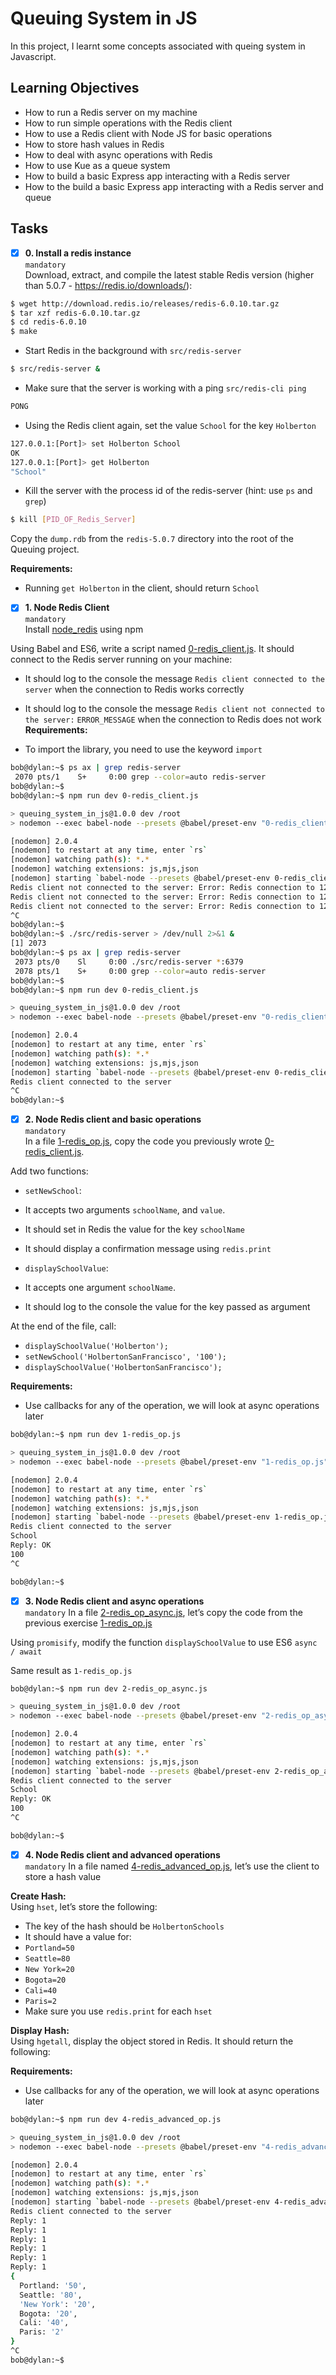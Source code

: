 # Queuing System in JS
In this project, I learnt some concepts associated with queing system in Javascript.

## Learning Objectives
+ How to run a Redis server on my machine
+ How to run simple operations with the Redis client
+ How to use a Redis client with Node JS for basic operations
+ How to store hash values in Redis
+ How to deal with async operations with Redis
+ How to use Kue as a queue system
+ How to build a basic Express app interacting with a Redis server
+ How to the build a basic Express app interacting with a Redis server and queue

## Tasks

+ [x] **0. Install a redis instance**<br/>
`mandatory`<br/>
Download, extract, and compile the latest stable Redis version (higher than 5.0.7 - https://redis.io/downloads/):
```sh
$ wget http://download.redis.io/releases/redis-6.0.10.tar.gz
$ tar xzf redis-6.0.10.tar.gz
$ cd redis-6.0.10
$ make
```
+ Start Redis in the background with `src/redis-server`
```sh
$ src/redis-server &
```
+ Make sure that the server is working with a ping `src/redis-cli ping`
```sh
PONG
```
+ Using the Redis client again, set the value `School` for the key `Holberton`
```sh
127.0.0.1:[Port]> set Holberton School
OK
127.0.0.1:[Port]> get Holberton
"School"
```
+ Kill the server with the process id of the redis-server (hint: use `ps` and `grep`)
```sh
$ kill [PID_OF_Redis_Server]
```
Copy the `dump.rdb` from the `redis-5.0.7` directory into the root of the Queuing project.

**Requirements:**<br/>

+ Running `get Holberton` in the client, should return `School`

+ [x] **1. Node Redis Client**<br/>
`mandatory`<br/>
Install [node_redis](https://github.com/redis/node-redis) using npm

Using Babel and ES6, write a script named [0-redis_client.js](0-redis_client.js). It should connect to the Redis server running on your machine:

+ It should log to the console the message `Redis client connected to the server` when the connection to Redis works correctly
+ It should log to the console the message `Redis client not connected to the server:` `ERROR_MESSAGE` when the connection to Redis does not work
**Requirements:**<br/>

+ To import the library, you need to use the keyword `import`
```sh
bob@dylan:~$ ps ax | grep redis-server
 2070 pts/1    S+     0:00 grep --color=auto redis-server
bob@dylan:~$ 
bob@dylan:~$ npm run dev 0-redis_client.js 

> queuing_system_in_js@1.0.0 dev /root
> nodemon --exec babel-node --presets @babel/preset-env "0-redis_client.js"

[nodemon] 2.0.4
[nodemon] to restart at any time, enter `rs`
[nodemon] watching path(s): *.*
[nodemon] watching extensions: js,mjs,json
[nodemon] starting `babel-node --presets @babel/preset-env 0-redis_client.js`
Redis client not connected to the server: Error: Redis connection to 127.0.0.1:6379 failed - connect ECONNREFUSED 127.0.0.1:6379
Redis client not connected to the server: Error: Redis connection to 127.0.0.1:6379 failed - connect ECONNREFUSED 127.0.0.1:6379
Redis client not connected to the server: Error: Redis connection to 127.0.0.1:6379 failed - connect ECONNREFUSED 127.0.0.1:6379
^C
bob@dylan:~$ 
bob@dylan:~$ ./src/redis-server > /dev/null 2>&1 &
[1] 2073
bob@dylan:~$ ps ax | grep redis-server
 2073 pts/0    Sl     0:00 ./src/redis-server *:6379
 2078 pts/1    S+     0:00 grep --color=auto redis-server
bob@dylan:~$
bob@dylan:~$ npm run dev 0-redis_client.js 

> queuing_system_in_js@1.0.0 dev /root
> nodemon --exec babel-node --presets @babel/preset-env "0-redis_client.js"

[nodemon] 2.0.4
[nodemon] to restart at any time, enter `rs`
[nodemon] watching path(s): *.*
[nodemon] watching extensions: js,mjs,json
[nodemon] starting `babel-node --presets @babel/preset-env 0-redis_client.js`
Redis client connected to the server
^C
bob@dylan:~$
```

+ [x] **2. Node Redis client and basic operations**<br/>
`mandatory`<br/>
In a file [1-redis_op.js](1-redis_op.js), copy the code you previously wrote [0-redis_client.js](0-redis_client.js).<br/>

Add two functions:<br/>

+ `setNewSchool`:<br/>
+ It accepts two arguments `schoolName`, and `value`.<br/>
+ It should set in Redis the value for the key `schoolName`<br/>
+ It should display a confirmation message using `redis.print`<br/>

+ `displaySchoolValue`:
+ It accepts one argument `schoolName`.<br/>
+ It should log to the console the value for the key passed as argument<br/>

At the end of the file, call:

+ `displaySchoolValue('Holberton');`
+ `setNewSchool('HolbertonSanFrancisco', '100');`
+ `displaySchoolValue('HolbertonSanFrancisco');`

**Requirements:**<br/>

+ Use callbacks for any of the operation, we will look at async operations later
```sh
bob@dylan:~$ npm run dev 1-redis_op.js 

> queuing_system_in_js@1.0.0 dev /root
> nodemon --exec babel-node --presets @babel/preset-env "1-redis_op.js"

[nodemon] 2.0.4
[nodemon] to restart at any time, enter `rs`
[nodemon] watching path(s): *.*
[nodemon] watching extensions: js,mjs,json
[nodemon] starting `babel-node --presets @babel/preset-env 1-redis_op.js`
Redis client connected to the server
School
Reply: OK
100
^C

bob@dylan:~$
```

+ [x] **3. Node Redis client and async operations**<br/>
`mandatory`
In a file [2-redis_op_async.js](2-redis_op_async.js), let’s copy the code from the previous exercise [1-redis_op.js](1-redis_op.js)

Using `promisify`, modify the function `displaySchoolValue` to use ES6 `async / await`

Same result as `1-redis_op.js`
```sh
bob@dylan:~$ npm run dev 2-redis_op_async.js

> queuing_system_in_js@1.0.0 dev /root
> nodemon --exec babel-node --presets @babel/preset-env "2-redis_op_async.js"

[nodemon] 2.0.4
[nodemon] to restart at any time, enter `rs`
[nodemon] watching path(s): *.*
[nodemon] watching extensions: js,mjs,json
[nodemon] starting `babel-node --presets @babel/preset-env 2-redis_op_async.js`
Redis client connected to the server
School
Reply: OK
100
^C

bob@dylan:~$
```

+ [x] **4. Node Redis client and advanced operations**<br/>
`mandatory`
In a file named [4-redis_advanced_op.js](4-redis_advanced_op.js), let’s use the client to store a hash value<br/>

**Create Hash:**<br/>
Using `hset`, let’s store the following:<br/>

+ The key of the hash should be `HolbertonSchools`
+ It should have a value for:<br/>
+ `Portland=50`
+ `Seattle=80`
+ `New York=20`
+ `Bogota=20`
+ `Cali=40`
+ `Paris=2`
+ Make sure you use `redis.print` for each `hset`<br/>

**Display Hash:**<br/>
Using `hgetall`, display the object stored in Redis. It should return the following:<br/>

**Requirements:**<br/>

+ Use callbacks for any of the operation, we will look at async operations later
```sh
bob@dylan:~$ npm run dev 4-redis_advanced_op.js 

> queuing_system_in_js@1.0.0 dev /root
> nodemon --exec babel-node --presets @babel/preset-env "4-redis_advanced_op.js"

[nodemon] 2.0.4
[nodemon] to restart at any time, enter `rs`
[nodemon] watching path(s): *.*
[nodemon] watching extensions: js,mjs,json
[nodemon] starting `babel-node --presets @babel/preset-env 4-redis_advanced_op.js`
Redis client connected to the server
Reply: 1
Reply: 1
Reply: 1
Reply: 1
Reply: 1
Reply: 1
{
  Portland: '50',
  Seattle: '80',
  'New York': '20',
  Bogota: '20',
  Cali: '40',
  Paris: '2'
}
^C
bob@dylan:~$
```